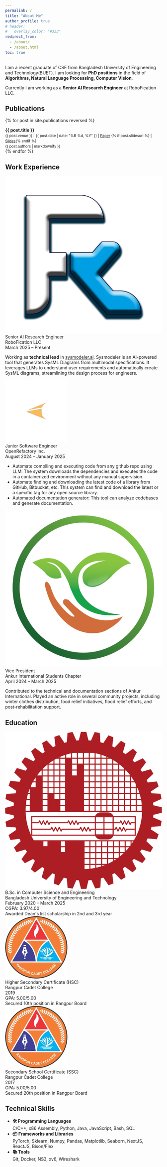 ```yaml
---
permalink: /
title: "About Me"
author_profile: true
# header:
#   overlay_color: "#333"
redirect_from:
  - /about/
  - /about.html
toc: true
---
```


I am a recent graduate of CSE from Bangladesh University of Engineering and Technology(BUET). I am looking for <b>PhD positions</b> in the field of <b>Algorithms, Natural Language Processing, Computer Vision</b>.

Currently I am working as a **Senior AI Research Engineer** at RoboFication LLC.

## Publications

{% for post in site.publications reversed %}

  <div >
    <div >
      <div ><b>{{ post.title }}</b></div>
      <div ><small>{{ post.venue }} | {{ post.date | date: "%B %d, %Y" }} | <a href="{{ post.paperurl }}">Paper</a> {% if post.slidesurl %} | <a href="{{ post.slidesurl }}">Slides</a>{% endif %}</small></div>
      <div ><small>{{ post.authors | markdownify }}</small></div>
    </div>
  </div>
  {% endfor %}

## Work Experience

<div class="about_card">
    <img class="about_card__logo" src="/assets/images/institute_logo/robofication.png" alt="RoboFication Logo">
  <div class="about_card__content">
    <div class="about_card__content__title">Senior AI Research Engineer</div>
    <div class="about_card__content__subtitle">RoboFication LLC</div>
    <div class="about_card__content__date"> March 2025 – Present</div>
    <p class="about_card__content__details">
      Working as <b>technical lead</b> in <a href="https://sysmodeler.ai">sysmodeler.ai</a>. Sysmodeler is an AI-powered tool that generates SysML Diagrams from multimodal specifications. It leverages LLMs to
      understand user requirements and automatically create SysML diagrams, streamlining the design process for engineers. 
    </p>
  </div>
</div>

<div class="about_card">
    <img class="about_card__logo" src="/assets/images/institute_logo/open_refactory.png" alt="BUET Logo">
  <div class="about_card__content">
    <div class="about_card__content__title">Junior Software Engineer</div>
    <div class="about_card__content__subtitle">OpenRefactory Inc.</div>
    <div class="about_card__content__date">August 2024 – January 2025</div>
    <p class="about_card__content__details">
    <ul>
      <li> Automate compiling and executing code from any github repo using LLM. The system downloads the dependencies and executes the code in a containerized environment without any manual supervision.</li>
      <li>Automate finding and downloading the latest code of a library from GitHub, Bitbucket, etc. This system can find and download the latest or a specific tag for any open source library.</li>
      <li>Automated documentation generator: This tool can analyze codebases and generate documentation.</li>
    </ul>
    </p>
  </div>
</div>

<div class="about_card">
<img class="about_card__logo" src="/assets/images/institute_logo/ankur.png" alt="BUET Logo">
  <div class="about_card__content">
    <div class="about_card__content__title">Vice President</div>
    <div class="about_card__content__subtitle">Ankur International Students Chapter</div>
    <div class="about_card__content__date">April 2024 – March 2025</div>
    <p class="about_card__content__details">
      Contributed to the technical and documentation sections of Ankur International. Played an active role in several community projects, including winter clothes distribution, food relief initiatives, flood relief efforts, and post-rehabilitation support.
    </p>
  </div>
</div>

## Education

<div class="about_card">
  <img class="about_card__logo" src="/assets/images/institute_logo/buet.png" alt="BUET Logo">
  <div class="about_card__content">
    <div class="about_card__content__title">B.Sc. in Computer Science and Engineering</div>
    <div class="about_card__content__subtitle">Bangladesh University of Engineering and Technology</div>
    <div class="about_card__content__date">February 2020 – March 2025</div>
    <div class="about_card__content__achievement">CGPA: 3.97/4.00</div>
    <div class="about_card__content__achievement">Awarded Dean's list scholarship in 2nd and 3rd year</div>
  </div>
</div>

<div class="about_card">
  <img class="about_card__logo" src="/assets/images/institute_logo/ccr.jpeg" alt="Rangpur Cadet College Logo">
  <div class="about_card__content">
    <div class="about_card__content__title">Higher Secondary Certificate (HSC)</div>
    <div class="about_card__content__subtitle">Rangpur Cadet College</div>
    <div class="about_card__content__date">2019</div>
    <div class="about_card__content__achievement">GPA: 5.00/5.00</div>
    <div class="about_card__content__achievement">Secured 10th position in Rangpur Board</div>
  </div>
</div>

<div class="about_card">
  <img class="about_card__logo" src="/assets/images/institute_logo/ccr.jpeg" alt="Rangpur Cadet College Logo">
  <div class="about_card__content">
    <div class="about_card__content__title">Secondary School Certificate (SSC)</div>
    <div class="about_card__content__subtitle">Rangpur Cadet College</div>
    <div class="about_card__content__date">2017</div>
    <div class="about_card__content__achievement">GPA: 5.00/5.00</div>
    <div class="about_card__content__achievement">Secured 20th position in Rangpur Board</div>
  </div>
</div>

## Technical Skills

<div class="about_card">
  <ul>
    <li class="about_item">
      <strong>🛠️ Programming Languages</strong><br>
      <span>C/C++, x86 Assembly, Python, Java, JavaScript, Bash, SQL</span>
    </li>
    <li class="about_item">
      <strong>📦 Frameworks and Libraries</strong><br>
      <span>PyTorch, Sklearn, Numpy, Pandas, Matplotlib, Seaborn, NextJS, ReactJS, Bison/Flex</span>
    </li>
    <li class="about_item">
      <strong>📚 Tools</strong><br>
      <span>Git, Docker, NS3, xv6, Wireshark</span>
    </li>
  </ul>
</div>
